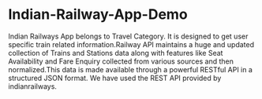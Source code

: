 # Indian-Railway-App-Demo
Indian Railways App belongs to Travel Category. It is designed to get user specific train related information.Railway API maintains a huge and updated collection of Trains and Stations data along with features like Seat Availability and Fare Enquiry collected from various sources and then normalized.This data is made available through a powerful RESTful API in a structured JSON format. We have used the REST API provided by indianrailways.
